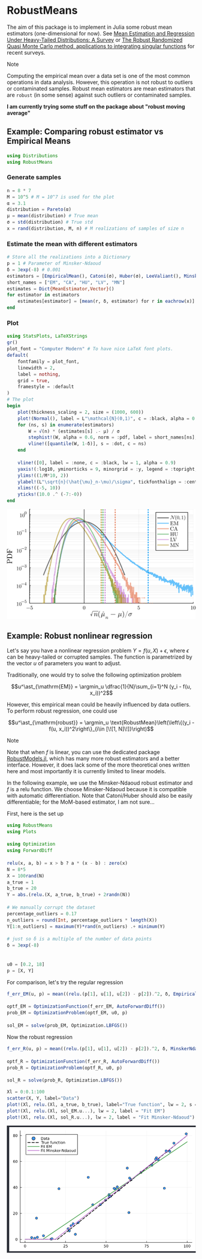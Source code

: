 # RobustMeans

The aim of this package is to implement in Julia some robust mean estimators (one-dimensional for now).
See [Mean Estimation and Regression Under Heavy-Tailed Distributions: A Survey](https://arxiv.org/pdf/1906.04280.pdf) or [The Robust Randomized Quasi Monte Carlo method, applications to integrating singular functions](https://cnrs.hal.science/CMAP/hal-03631879v3) for recent surveys.

> [!NOTE]
> Computing the empirical mean over a data set is one of the most common operations in data analysis. However, this operation is not robust to outliers or contaminated samples.
> Robust mean estimators are mean estimators that are ``robust`` (in some sense) against such outliers or contaminated samples.

**I am currently trying some stuff on the package about "robust moving average"**

## Example: Comparing robust estimator vs Empirical Means

```julia
using Distributions
using RobustMeans
```

### Generate samples

```julia
n = 8 * 7
M = 10^5 # M = 10^7 is used for the plot
α = 3.1
distribution = Pareto(α)
μ = mean(distribution) # True mean
σ = std(distribution) # True std
x = rand(distribution, M, n) # M realizations of samples of size n
```

### Estimate the mean with different estimators

```julia
# Store all the realizations into a Dictionary
p = 1 # Parameter of Minsker-Ndaoud
δ = 3exp(-8) # 0.001
estimators = [EmpiricalMean(), Catoni(σ), Huber(σ), LeeValiant(), MinskerNdaoud(p)]
short_names = ["EM", "CA", "HU", "LV", "MN"]
estimates = Dict{MeanEstimator,Vector}()
for estimator in estimators
    estimates[estimator] = [mean(r, δ, estimator) for r in eachrow(x)]
end
```

### Plot

```julia
using StatsPlots, LaTeXStrings
gr()
plot_font = "Computer Modern" # To have nice LaTeX font plots.
default(
    fontfamily = plot_font,
    linewidth = 2,
    label = nothing,
    grid = true,
    framestyle = :default
)
# The plot 
begin
    plot(thickness_scaling = 2, size = (1000, 600))
    plot!(Normal(), label = L"\mathcal{N}(0,1)", c = :black, alpha = 0.6)
    for (ns, s) in enumerate(estimators)
        W = √(n) * (estimates[s] .- μ) / σ
        stephist!(W, alpha = 0.6, norm = :pdf, label = short_names[ns], c = ns)
        vline!([quantile(W, 1-δ)], s = :dot, c = ns)
    end

    vline!([0], label = :none, c = :black, lw = 1, alpha = 0.9)
    yaxis!(:log10, yminorticks = 9, minorgrid = :y, legend = :topright, minorgridlinewidth = 1.2)
    ylims!((1/M*10, 2))
    ylabel!(L"\sqrt{n}(\hat{\mu}_n-\mu)/\sigma", tickfonthalign = :center)
    xlims!((-5, 10))
    yticks!(10.0 .^ (-7:-0))
end
```

![robust_n_56_alpha_3p1_delta_0p001_1000000_EMCAHULVMN.svg](img/robust_n_56_alpha_3p1_delta_0p001_1000000_EMCAHULVMN.svg)

## Example: Robust nonlinear regression

Let's say you have a nonlinear regression problem $Y = f(u, X) + \epsilon$, where $\epsilon$ can be heavy-tailed or corrupted samples.
The function is parametrized by the vector $u$ of parameters you want to adjust.

Traditionally, one would try to solve the following optimization problem
```math
u^\ast_{\mathrm{EM}} = \argmin_u \dfrac{1}{N}\sum_{i=1}^N (y_i - f(u, x_i))^2
```
However, this empirical mean could be heavily influenced by data outliers.
To perform robust regression, one could use
```math
u^\ast_{\mathrm{robust}} = \argmin_u \text{RobustMean}\left(\left\{(y_i - f(u, x_i))^2\right\}_{i\in [\![1, N]\!]}\right)
```

> [!NOTE]
> Note that when $f$ is linear, you can use the dedicated package [RobustModels.jl](https://github.com/getzze/RobustModels.jl), which has many more robust estimators and a better interface. However, it does lack some of the more theoretical ones written here and most importantly it is currently limited to linear models.

In the following example, we use the Minsker-Ndaoud robust estimator and $f$ is a $\mathrm{relu}$ function. 
We choose Minsker-Ndaoud because it is compatible with automatic differentiation. Note that Catoni/Huber should also be easily differentiable; for the MoM-based estimator, I am not sure...

First, here is the set up

```julia
using RobustMeans
using Plots

using Optimization
using ForwardDiff

relu(x, a, b) = x > b ? a * (x - b) : zero(x)
N = 8*5
X = 100rand(N)
a_true = 1
b_true = 20
Y = abs.(relu.(X, a_true, b_true) + 2randn(N))

# We manually corrupt the dataset
percentage_outliers = 0.17
n_outliers = round(Int, percentage_outliers * length(X))
Y[1:n_outliers] = maximum(Y)*rand(n_outliers) .+ minimum(Y)

# just so δ is a multiple of the number of data points    
δ = 3exp(-8)


u0 = [0.2, 18]
p = [X, Y]
```

For comparison, let's try the regular regression

```julia
f_err_EM(u, p) = mean((relu.(p[1], u[1], u[2]) - p[2]).^2, δ, EmpiricalMean())

optf_EM = OptimizationFunction(f_err_EM, AutoForwardDiff())
prob_EM = OptimizationProblem(optf_EM, u0, p)

sol_EM = solve(prob_EM, Optimization.LBFGS())
```

Now the robust regression

```julia
f_err_R(u, p) = mean((relu.(p[1], u[1], u[2]) - p[2]).^2, δ, MinskerNdaoud(2))

optf_R = OptimizationFunction(f_err_R, AutoForwardDiff())
prob_R = OptimizationProblem(optf_R, u0, p)

sol_R = solve(prob_R, Optimization.LBFGS())
```

```julia
Xl = 0:0.1:100
scatter(X, Y, label="Data")
plot!(Xl, relu.(Xl, a_true, b_true), label="True function", lw = 2, s = :dash, c = :black)
plot!(Xl, relu.(Xl, sol_EM.u...), lw = 2, label = "Fit EM")
plot!(Xl, relu.(Xl, sol_R.u...), lw = 2, label = "Fit Minsker-Ndaoud")
```
![Robust relu regression](img/robust_regression_relu.png)